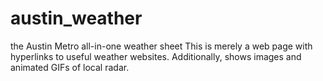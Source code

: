 # austin_weather
the Austin Metro all-in-one weather sheet
This is merely a web page with hyperlinks to useful weather websites. Additionally, shows images and animated GIFs of local radar.
